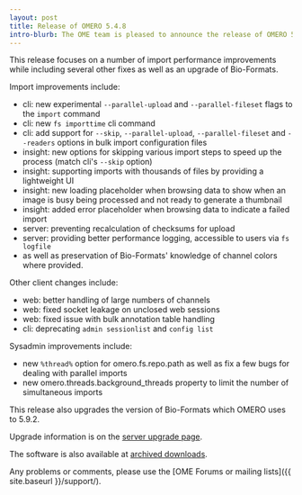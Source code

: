 ```yaml
---
layout: post
title: Release of OMERO 5.4.8
intro-blurb: The OME team is pleased to announce the release of OMERO 5.4.8.
---
```


This release focuses on a number of import performance
improvements while including several other fixes as
well as an upgrade of Bio-Formats.

Import improvements include:

* cli: new experimental `--parallel-upload` and
  `--parallel-fileset` flags to the `import` command
* cli: new `fs importtime` cli command
* cli: add support for `--skip`, `--parallel-upload`, 
  `--parallel-fileset` and `--readers` options in bulk
  import configuration files
* insight: new options for skipping various import steps
  to speed up the process (match cli's `--skip` option)
* insight: supporting imports with thousands of files
  by providing a lightweight UI
* insight: new loading placeholder when browsing data to
  show when an image is busy being processed and not
  ready to generate a thumbnail
* insight: added error placeholder when browsing data to
  indicate a failed import
* server: preventing recalculation of checksums for upload
* server: providing better performance logging,
  accessible to users via `fs logfile`
* as well as preservation of Bio-Formats' knowledge of
  channel colors where provided.

Other client changes include:

* web: better handling of large numbers of channels
* web: fixed socket leakage on unclosed web sessions
* web: fixed issue with bulk annotation table handling
* cli: deprecating `admin sessionlist` and `config list`

Sysadmin improvements include:

* new `%thread%` option for omero.fs.repo.path
  as well as fix a few bugs for dealing with
  parallel imports
* new omero.threads.background_threads property
  to limit the number of simultaneous imports

This release also upgrades the version of Bio-Formats which OMERO
uses to 5.9.2.

Upgrade information is on the [server upgrade page](https://docs.openmicroscopy.org/omero/5.4.8/sysadmins/server-upgrade.html).

The software is also available at [archived downloads](https://downloads.openmicroscopy.org/omero/5.4.8).

Any problems or comments, please use the [OME Forums or mailing lists]({{ site.baseurl }}/support/).
